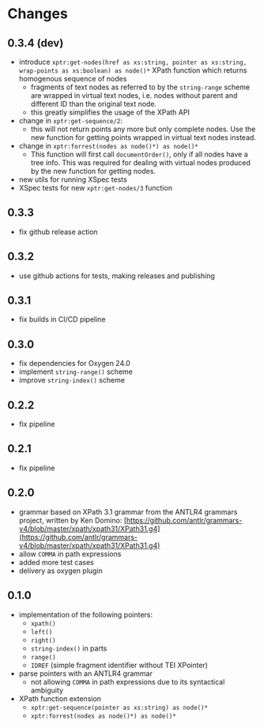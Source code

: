 # Changes

## 0.3.4 (dev)

- introduce `xptr:get-nodes(href as xs:string, pointer as xs:string,
  wrap-points as xs:boolean) as node()*` XPath function which returns
  homogenous sequence of nodes
  - fragments of text nodes as referred to by the `string-range`
    scheme are wrapped in virtual text nodes, i.e. nodes without
    parent and different ID than the original text node.
  - this greatly simplifies the usage of the XPath API
- change in `xptr:get-sequence/2`:
  - this will not return points any more but only complete nodes. Use
    the new function for getting points wrapped in virtual text nodes
    instead.
- change in `xptr:forrest(nodes as node()*) as node()*`
  - This function will first call `documentOrder()`, only if all nodes
    have a tree info. This was required for dealing with virtual nodes
    produced by the new function for getting nodes.
- new utils for running XSpec tests
- XSpec tests for new `xptr:get-nodes/3` function

## 0.3.3

- fix github release action

## 0.3.2

- use github actions for tests, making releases and publishing

## 0.3.1

- fix builds in CI/CD pipeline

## 0.3.0

- fix dependencies for Oxygen 24.0
- implement `string-range()` scheme
- improve `string-index()` scheme

## 0.2.2

- fix pipeline

## 0.2.1

- fix pipeline

## 0.2.0

- grammar based on XPath 3.1 grammar from the ANTLR4 grammars project,
  written by Ken Domino:
  [https://github.com/antlr/grammars-v4/blob/master/xpath/xpath31/XPath31.g4](https://github.com/antlr/grammars-v4/blob/master/xpath/xpath31/XPath31.g4)
- allow `COMMA` in path expressions
- added more test cases
- delivery as oxygen plugin

## 0.1.0

- implementation of the following pointers:
  - `xpath()`
  - `left()`
  - `right()`
  - `string-index()` in parts
  - `range()`
  - `IDREF` (simple fragment identifier without TEI XPointer)
- parse pointers with an ANTLR4 grammar
  - not allowing `COMMA` in path expressions due to its syntactical
    ambiguity
- XPath function extension
  - `xptr:get-sequence(pointer as xs:string) as node()*`
  - `xptr:forrest(nodes as node()*) as node()*`
